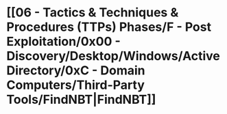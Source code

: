 # [[06 - Tactics & Techniques & Procedures (TTPs) Phases/F - Post Exploitation/0x00 - Discovery/Desktop/Windows/Active Directory/0xC - Domain Computers/Third-Party Tools/FindNBT|FindNBT]]

```

```
